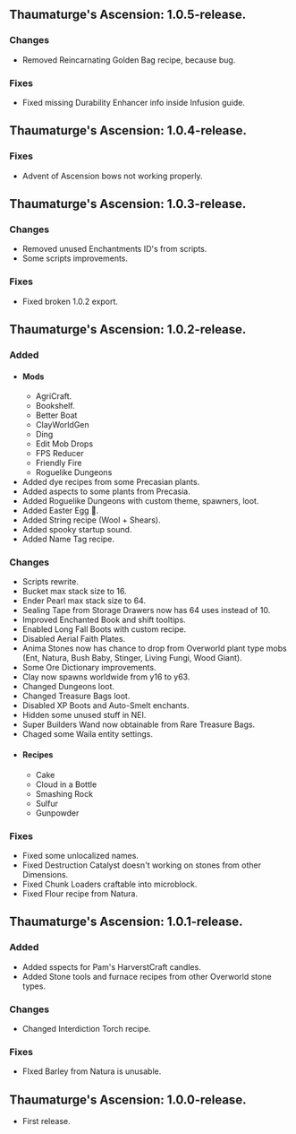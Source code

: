 ## **Thaumaturge's Ascension: 1.0.5-release.**
### **Changes**
- Removed Reincarnating Golden Bag recipe, because bug.
### **Fixes**
- Fixed missing Durability Enhancer info inside Infusion guide.

## **Thaumaturge's Ascension: 1.0.4-release.**
### **Fixes**
- Advent of Ascension bows not working properly.
## **Thaumaturge's Ascension: 1.0.3-release.**
### **Changes**
- Removed unused Enchantments ID's from scripts.
- Some scripts improvements.
### **Fixes**
- Fixed broken 1.0.2 export.

## **Thaumaturge's Ascension: 1.0.2-release.**
### **Added**
- #### Mods
  - AgriCraft.
  - Bookshelf.
  - Better Boat
  - ClayWorldGen
  - Ding
  - Edit Mob Drops
  - FPS Reducer
  - Friendly Fire
  - Roguelike Dungeons
- Added dye recipes from some Precasian plants.
- Added aspects to some plants from Precasia.
- Added Roguelike Dungeons with custom theme, spawners, loot.
- Added Easter Egg 🙂.
- Added String recipe (Wool + Shears).
- Added spooky startup sound.
- Added Name Tag recipe.
### **Changes**
- Scripts rewrite.
- Bucket max stack size to 16.
- Ender Pearl max stack size to 64.
- Sealing Tape from Storage Drawers now has 64 uses instead of 10.
- Improved Enchanted Book and shift tooltips.
- Enabled Long Fall Boots with custom recipe.
- Disabled Aerial Faith Plates.
- Anima Stones now has chance to drop from Overworld plant type mobs (Ent, Natura, Bush Baby, Stinger, Living Fungi, Wood Giant).
- Some Ore Dictionary improvements.
- Clay now spawns worldwide from y16 to y63.
- Changed Dungeons loot.
- Changed Treasure Bags loot.
- Disabled XP Boots and Auto-Smelt enchants.
- Hidden some unused stuff in NEI.
- Super Builders Wand now obtainable from Rare Treasure Bags.
- Chaged some Waila entity settings.
- #### Recipes 
  - Cake
  - Cloud in a Bottle
  - Smashing Rock
  - Sulfur
  - Gunpowder
### **Fixes**
- Fixed some unlocalized names.
- Fixed Destruction Catalyst doesn't working on stones from other Dimensions.
- Fixed Chunk Loaders craftable into microblock.
- Fixed Flour recipe from Natura.

## **Thaumaturge's Ascension: 1.0.1-release.**
### **Added**
- Added sspects for Pam's HarverstCraft candles.
- Added Stone tools and furnace recipes from other Overworld stone types.
### **Changes**
- Changed Interdiction Torch recipe.
### **Fixes**
- FIxed Barley from Natura is unusable.

## **Thaumaturge's Ascension: 1.0.0-release.**
- First release.
